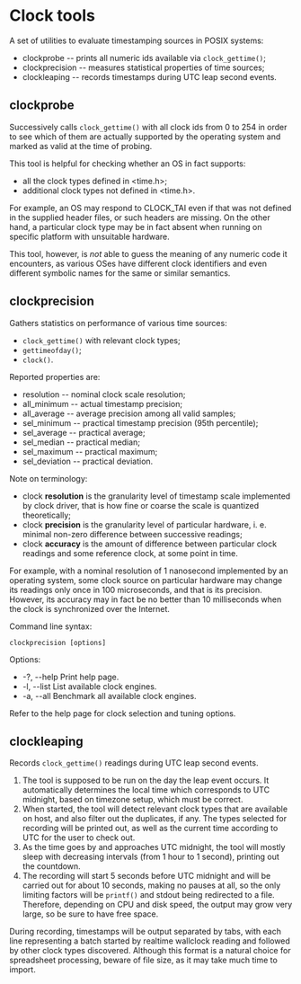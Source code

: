
# Clock tools

A set of utilities to evaluate timestamping sources in POSIX systems:

* clockprobe -- prints all numeric ids available via `clock_gettime()`;
* clockprecision -- measures statistical properties of time sources;
* clockleaping -- records timestamps during UTC leap second events.



## clockprobe

Successively calls `clock_gettime()` with all clock ids from 0 to 254
in order to see which of them are actually supported by the operating
system and marked as valid at the time of probing.

This tool is helpful for checking whether an OS in fact supports:

* all the clock types defined in <time.h>;
* additional clock types not defined in <time.h>.

For example, an OS may respond to CLOCK_TAI even if that was not
defined in the supplied header files, or such headers are missing.
On the other hand, a particular clock type may be in fact absent
when running on specific platform with unsuitable hardware.

This tool, however, is *not* able to guess the meaning of any numeric
code it encounters, as various OSes have different clock identifiers
and even different symbolic names for the same or similar semantics.



## clockprecision

Gathers statistics on performance of various time sources:

* `clock_gettime()` with relevant clock types;
* `gettimeofday()`;
* `clock()`.

Reported properties are:

* resolution -- nominal clock scale resolution;
* all_minimum -- actual timestamp precision;
* all_average -- average precision among all valid samples;
* sel_minimum -- practical timestamp precision (95th percentile);
* sel_average -- practical average;
* sel_median -- practical median;
* sel_maximum -- practical maximum;
* sel_deviation -- practical deviation.

Note on terminology:

*	clock **resolution** is the granularity level of timestamp scale
	implemented by clock driver, that is how fine or coarse the scale
	is quantized theoretically;
*	clock **precision** is the granularity level of particular hardware,
	i. e. minimal non-zero difference between successive readings;
*	clock **accuracy** is the amount of difference between particular
	clock readings and some reference clock, at some point in time.

For example, with a nominal resolution of 1 nanosecond implemented
by an operating system, some clock source on particular hardware
may change its readings only once in 100 microseconds, and that is
its precision. However, its accuracy may in fact be no better than
10 milliseconds when the clock is synchronized over the Internet.

Command line syntax:

	clockprecision [options]

Options:

*	-?, --help      Print help page.
*	-l, --list      List available clock engines.
*	-a, --all       Benchmark all available clock engines.

Refer to the help page for clock selection and tuning options.



## clockleaping

Records `clock_gettime()` readings during UTC leap second events.

1.	The tool is supposed to be run on the day the leap event occurs.
	It automatically determines the local time which corresponds
	to UTC midnight, based on timezone setup, which must be correct.
2.	When started, the tool will detect relevant clock types that are
	available on host, and also filter out the duplicates, if any.
	The types selected for recording will be printed out, as well as
	the current time according to UTC for the user to check out.
3.	As the time goes by and approaches UTC midnight, the tool will
	mostly sleep with decreasing intervals (from 1 hour to 1 second),
	printing out the countdown.
4.	The recording will start 5 seconds before UTC midnight and will
	be carried out for about 10 seconds, making no pauses at all,
	so the only limiting factors will be `printf()` and stdout being
	redirected to a file. Therefore, depending on CPU and disk speed,
	the output may grow very large, so be sure to have free space.

During recording, timestamps will be output separated by tabs, with
each line representing a batch started by realtime wallclock reading
and followed by other clock types discovered. Although this format
is a natural choice for spreadsheet processing, beware of file size,
as it may take much time to import.
